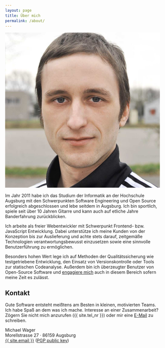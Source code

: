 ```yaml
---
layout: page
title: Über mich
permalink: /about/
---
```

<div style="text-align:center;">
    <img src="/images/me_color.png" class="selfie-about">
</div>

Im Jahr 2011 habe ich das Studium der Informatik an der Hochschule Augsburg mit den Schwerpunkten Software Engineering und Open Source erfolgreich abgeschlossen und lebe seitdem in Augsburg. Ich bin sportlich, spiele seit über 10 Jahren Gitarre und kann auch auf etliche Jahre Banderfahrung zurückblicken.

Ich arbeite als freier Webentwickler mit Schwerpunkt Frontend- bzw. JavaScript Entwicklung. Dabei unterstütze ich meine Kunden von der Konzeption bis zur Auslieferung und achte stets darauf, zeitgemäße Technologien verantwortungsbewusst einzusetzen sowie eine sinnvolle Benutzerführung zu ermöglichen.

Besonders hohen Wert lege ich auf Methoden der Qualitätssicherung wie testgetriebene Entwicklung, den Einsatz von Versionskontrolle oder Tools zur statischen Codeanalyse. Außerdem bin ich überzeugter Benutzer von Open-Source Software und <a target="_blank" href="https://github.com/mwager">engagiere mich</a> auch in diesem Bereich sofern meine Zeit es zulässt.


## Kontakt ##

Gute Software entsteht meißtens am Besten in kleinen, motivierten Teams. Ich habe Spaß an dem was ich mache. Interesse an einer Zusammenarbeit? Zögern Sie nicht mich anzurufen ({{ site.tel_nr }}) oder mir eine <a href="mailto:mail@mwager.de">E-Mail</a> zu schreiben.

Michael Wager<br>
Morellstrasse 27 · 86159 Augsburg<br>
<a href="mailto:{{ site.email }}">{{ site.email }}</a> (<a href="https://mwager.de/mwager.asc">PGP public key</a>)
